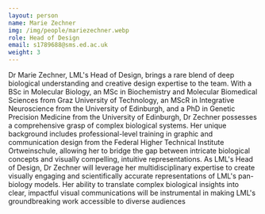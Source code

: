 ```yaml
---
layout: person
name: Marie Zechner
img: /img/people/mariezechner.webp
role: Head of Design
email: s1789688@sms.ed.ac.uk 
weight: 3
---
```

Dr Marie Zechner, LML's Head of Design, brings a rare blend of deep biological understanding and creative design expertise to the team. With a BSc in Molecular Biology, an MSc in Biochemistry and Molecular Biomedical Sciences from Graz University of Technology, an MScR in Integrative Neuroscience from the University of Edinburgh, and a PhD in Genetic Precision Medicine from the University of Edinburgh, Dr Zechner possesses a comprehensive grasp of complex biological systems. Her unique background includes professional-level training in graphic and communication design from the Federal Higher Technical Institute Ortweinschule, allowing her to bridge the gap between intricate biological concepts and visually compelling, intuitive representations. As LML's Head of Design, Dr Zechner will leverage her multidisciplinary expertise to create visually engaging and scientifically accurate representations of LML's pan-biology models. Her ability to translate complex biological insights into clear, impactful visual communications will be instrumental in making LML's groundbreaking work accessible to diverse audiences
